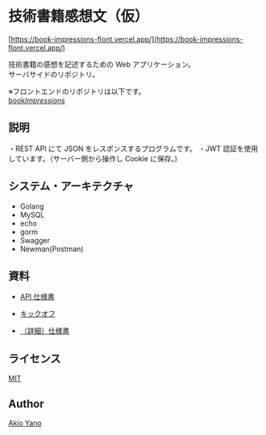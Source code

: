 # 技術書籍感想文（仮）

[https://book-impressions-flont.vercel.app/](https://book-impressions-flont.vercel.app/)

技術書籍の感想を記述するための Web アプリケーション。  
サーバサイドのリポジトリ。

※フロントエンドのリポジトリは以下です。  
[book*Impressions*](https://github.com/AkiUnleash/book_Impressions_flont)

## 説明

・REST API にて JSON をレスポンスするプログラムです。
・JWT 認証を使用しています。（サーバー側から操作し Cookie に保存。)

## システム・アーキテクチャ

- Golang
- MySQL
- echo
- gorm
- Swagger
- Newman(Postman)

## 資料

- [API 仕様書](https://docs.google.com/spreadsheets/d/1AHCkOTM2onoyZiDAALHW0c1cl-VFEsgJNe2G5teIIEM/edit#gid=518044906)

- [キックオフ](https://drive.google.com/file/d/1FPf8qS8_9-phvvcSqlxaWNJepr4lX_Ff/view?usp=sharing)

- [（詳細）仕様書](https://drive.google.com/file/d/1Yms36qpE3XEarAj4ApzjPpoOB6Uiq2X5/view?usp=sharing)

## ライセンス

[MIT](https://github.com/tcnksm/tool/blob/master/LICENCE)

## Author

[Akio Yano](https://github.com/AkiUnleash)
